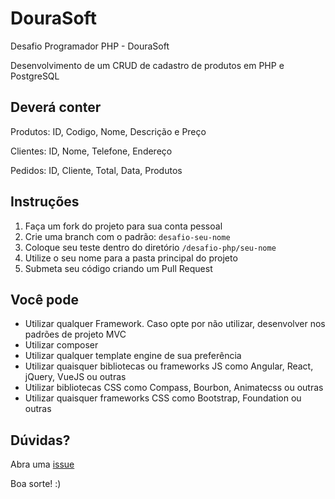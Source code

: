 # DouraSoft

Desafio Programador PHP - DouraSoft

Desenvolvimento de um CRUD de cadastro de produtos em PHP e PostgreSQL

## Deverá conter
Produtos: ID, Codigo, Nome, Descrição e Preço

Clientes: ID, Nome, Telefone, Endereço

Pedidos: ID, Cliente, Total, Data, Produtos

## Instruções

1. Faça um fork do projeto para sua conta pessoal
2. Crie uma branch com o padrão: `desafio-seu-nome`
3. Coloque seu teste dentro do diretório `/desafio-php/seu-nome`
4. Utilize o seu nome para a pasta principal do projeto
5. Submeta seu código criando um Pull Request

## Você pode

- Utilizar qualquer Framework. Caso opte por não utilizar, desenvolver nos padrões de projeto MVC
- Utilizar composer
- Utilizar qualquer template engine de sua preferência
- Utilizar quaisquer bibliotecas ou frameworks JS como Angular, React, jQuery, VueJS ou outras
- Utilizar bibliotecas CSS como Compass, Bourbon, Animatecss ou outras
- Utilizar quaisquer frameworks CSS como Bootstrap, Foundation ou outras

## Dúvidas?

Abra uma [issue](https://github.com/paulop/dourasoft/issues/new)

Boa sorte! :)
